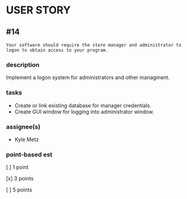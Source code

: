# USER STORY 

## #14
    Your software should require the store manager and administrator to logon to obtain access to your program.

### description

Implement a logon system for administrators and other managment.

### tasks
+ Create or link existing database for manager credentials.
+ Create GUI window for logging into administrator window.

### assignee(s)
+ Kyle Metz

### point-based est
[ ] 1 point

[x] 3 points

[ ] 5 points
